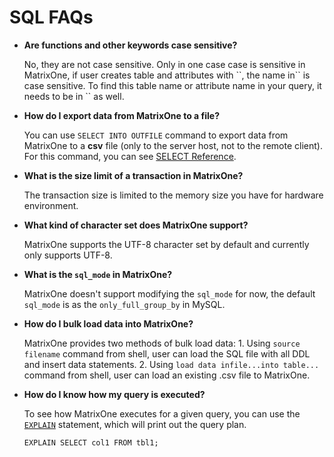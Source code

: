 # **SQL FAQs**

* **Are functions and other keywords case sensitive?**

  No, they are not case sensitive. Only in one case case is sensitive in MatrixOne, if user creates table and attributes with \`\`, the name in\`\` is case sensitive. To find this table name or attribute name in your query, it needs to be in \`\` as well.

* **How do I export data from MatrixOne to a file?**

  You can use `SELECT INTO OUTFILE` command to export data from MatrixOne to a **csv** file (only to the server host, not to the remote client).  
  For this command, you can see [SELECT Reference](../Reference/SQL-Reference/Data-Query-Language/select.md).  

* **What is the size limit of a transaction in MatrixOne?**

  The transaction size is limited to the memory size you have for hardware environment.

* **What kind of character set does MatrixOne support?**

  MatrixOne supports the UTF-8 character set by default and currently only supports UTF-8.

* **What is the `sql_mode` in MatrixOne?**

  MatrixOne doesn't support modifying the `sql_mode` for now, the default `sql_mode` is as the `only_full_group_by` in MySQL.

* **How do I bulk load data into MatrixOne?**

  MatrixOne provides two methods of bulk load data: 1. Using `source filename` command from shell, user can load the SQL file with all DDL and insert data statements. 2. Using `load data infile...into table...` command from shell, user can load an existing .csv file to MatrixOne.

* **How do I know how my query is executed?**

  To see how MatrixOne executes for a given query, you can use the [`EXPLAIN`](https://docs.matrixorigin.io/0.5.1/MatrixOne/Reference/SQL-Reference/Explain/explain/) statement, which will print out the query plan.

  ```
  EXPLAIN SELECT col1 FROM tbl1;
  ```
